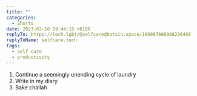 ```yaml
---
title: ""
categories:
  - Shorts
date: 2023-03-10 09:44:15 +0100
replyTo: https://tech.lgbt/@selfcare@botsin.space/109997600986296468
replyToName: selfcare.tech
tags:
  - self care
  - productivity
---
```


1. Continue a seemingly unending cycle of laundry
2. Write in my diary
3. Bake challah
